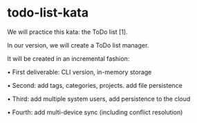 # todo-list-kata

We will practice this kata: the ToDo list [1].

In our version, we will create a ToDo list manager.

It will be created in an incremental fashion:

• First deliverable: CLI version, in-memory storage

• Second: add tags, categories, projects. add file persistence

• Third: add multiple system users, add persistence to the cloud

• Fourth: add multi-device sync (including conflict resolution) 
